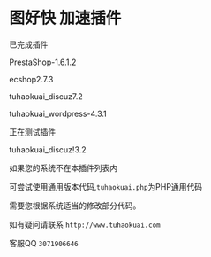 # 图好快 加速插件 



已完成插件

PrestaShop-1.6.1.2

ecshop2.7.3

tuhaokuai_discuz7.2

tuhaokuai_wordpress-4.3.1



正在测试插件

tuhaokuai_discuz!3.2




如果您的系统不在本插件列表内

可尝试使用通用版本代码,`tuhaokuai.php`为PHP通用代码

需要您根据系统适当的修改部分代码。

如有疑问请联系 `http://www.tuhaokuai.com` 

客服QQ `3071906646`